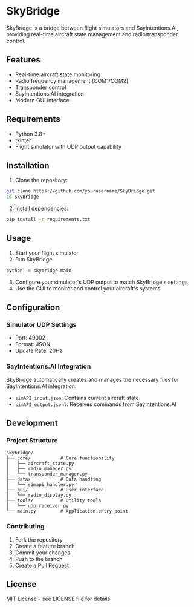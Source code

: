 # SkyBridge

SkyBridge is a bridge between flight simulators and SayIntentions.AI, providing real-time aircraft state management and radio/transponder control.

## Features

- Real-time aircraft state monitoring
- Radio frequency management (COM1/COM2)
- Transponder control
- SayIntentions.AI integration
- Modern GUI interface

## Requirements

- Python 3.8+
- tkinter
- Flight simulator with UDP output capability

## Installation

1. Clone the repository:
```bash
git clone https://github.com/yourusername/SkyBridge.git
cd SkyBridge
```

2. Install dependencies:
```bash
pip install -r requirements.txt
```

## Usage

1. Start your flight simulator
2. Run SkyBridge:
```bash
python -m skybridge.main
```

3. Configure your simulator's UDP output to match SkyBridge's settings
4. Use the GUI to monitor and control your aircraft's systems

## Configuration

### Simulator UDP Settings

- Port: 49002
- Format: JSON
- Update Rate: 20Hz

### SayIntentions.AI Integration

SkyBridge automatically creates and manages the necessary files for SayIntentions.AI integration:
- `simAPI_input.json`: Contains current aircraft state
- `simAPI_output.jsonl`: Receives commands from SayIntentions.AI

## Development

### Project Structure

```
skybridge/
├── core/           # Core functionality
│   ├── aircraft_state.py
│   ├── radio_manager.py
│   └── transponder_manager.py
├── data/           # Data handling
│   └── simapi_handler.py
├── gui/            # User interface
│   └── radio_display.py
├── tools/          # Utility tools
│   └── udp_receiver.py
└── main.py         # Application entry point
```

### Contributing

1. Fork the repository
2. Create a feature branch
3. Commit your changes
4. Push to the branch
5. Create a Pull Request

## License

MIT License - see LICENSE file for details 